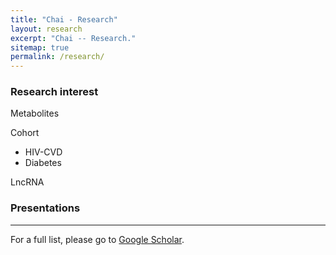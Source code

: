 ```yaml
---
title: "Chai - Research"
layout: research
excerpt: "Chai -- Research."
sitemap: true
permalink: /research/
---
```


### Research interest

Metabolites

Cohort 
- HIV-CVD
- Diabetes

LncRNA


<!--

#### We study **genetic risk factors in complex human disorders** using **high-dimensional genomic data**.

https://joonanlab.github.io/

### Publications


---

-->

### Presentations 


---

<div>
<!-- 
### Full List
-->
For a full list, please go to <a class="regtext" href="https://scholar.google.com/citations?user=mQFDa-0AAAAJ&hl=en">Google Scholar</a>.
<br><br><br>

</div>


